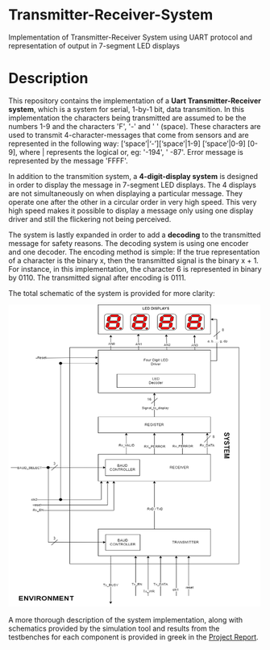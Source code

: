 # Transmitter-Receiver-System
Implementation of Transmitter-Receiver System using UART protocol and representation of output in 7-segment LED displays

# Description
This repository contains the implementation of a **Uart Transmitter-Receiver system**, which is a system for serial, 1-by-1 bit, data transmition. In this implementation the characters being transmitted are assumed to be the numbers 1-9 and the characters 'F', '-' and '&nbsp;' (space). These characters are used to transmit 4-character-messages that come from sensors and are represented in the following way: [‘space’|‘-’][‘space’|1-9] [‘space’|0-9] [0-9], where | represents the logical or, eg: '-194', '&nbsp;-87'. Error message is represented by the message 'FFFF'.

In addition to the transmition system, a **4-digit-display system** is designed in order to display the message in 7-segment LED displays. The 4 displays are not simultaneously on when displaying a particular message. They operate one after the other in a circular order in very high speed. This very high speed makes it possible to display a message only using one display driver and still the flickering not being perceived.

The system is lastly expanded in order to add a **decoding** to the transmitted message for safety reasons. The decoding system is using one encoder and one decoder. The encoding method is simple: If the true representation of a character is the binary x, then the transmitted signal is the binary x + 1. For instance, in this implementation, the character 6 is represented in binary by 0110. The transmitted signal after encoding is 0111.

The total schematic of the system is provided for more clarity:

<img src="https://github.com/tsamouridis/Transmitter-Receiver-System/blob/master/media/diagram.png" alt="Schematic" width="500" height="600" class="center">

A more thorough description of the system implementation, along with schematics provided by the simulation tool and results from the testbenches for each component is provided in greek in the <a href="https://github.com/tsamouridis/Transmitter-Receiver-System/blob/master/Report_UART.pdf">Project Report</a>.
